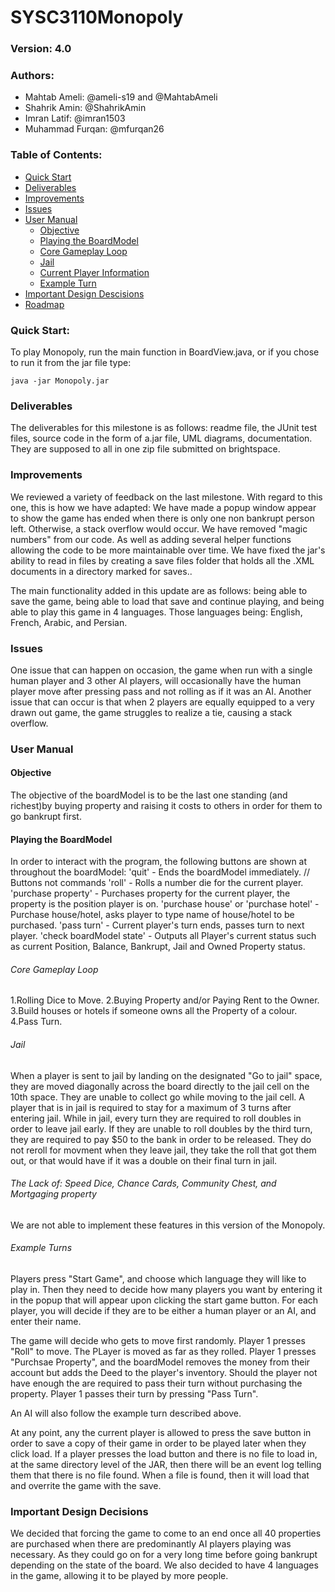 # SYSC3110Monopoly
### Version: 4.0
### Authors:
- Mahtab Ameli: @ameli-s19 and @MahtabAmeli
- Shahrik Amin: @ShahrikAmin
- Imran Latif: @imran1503
- Muhammad Furqan: @mfurqan26
				
### Table of Contents:
- [Quick Start](#quick-start)
- [Deliverables](#deliverables)
- [Improvements](#improvements)
- [Issues](#issues)
- [User Manual](#complete-user-manual)
    * [Objective](#objective)
    * [Playing the BoardModel](#playing-the-boardModel)
    * [Core Gameplay Loop](#core-gameplay-loop)
    * [Jail](#jail)
    * [Current Player Information](#current-player-information)
    * [Example Turn](#example-turn)
- [Important Design Descisions](#important-design-decisions)
- [Roadmap](#roadmap)

### Quick Start:
To play Monopoly, run the main function in BoardView.java, or if you chose to run it from the jar file type:
```
java -jar Monopoly.jar
```

### Deliverables
The deliverables for this milestone is as follows: readme file, the JUnit test files, source code in the form of a.jar file, UML diagrams, documentation. They are supposed to all in one zip file submitted on brightspace. 

### Improvements
We reviewed a variety of feedback on the last milestone. With regard to this one, this is how we have adapted:
We have made a popup window appear to show the game has ended when there is only one non bankrupt person left. Otherwise, a stack overflow would occur.
We have removed "magic numbers" from our code. As well as adding several helper functions allowing the code to be more maintainable over time. 
We have fixed the jar's ability to read in files by creating a save files folder that holds all the .XML documents in a directory marked for saves.. 

The main functionality added in this update are as follows: being able to save the game, being able to load that save and continue playing, and being able to play this game in 4 languages.
Those languages being: English, French, Arabic, and Persian. 

### Issues
One issue that can happen on occasion, the game when run with a single human player and 3 other AI players, will occasionally have the human player move after pressing pass and not rolling as if it was an AI. 
Another issue that can occur is that when 2 players are equally equipped to a very drawn out game, the game struggles to realize a tie, causing a stack overflow. 

### User Manual
#### Objective
The objective of the boardModel is to be the last one standing (and richest)by buying property and raising it costs to others in order for them to go bankrupt first. 
#### Playing the BoardModel
In order to interact with the program, the following buttons are shown at throughout the boardModel:
'quit' - Ends the boardModel immediately.                                                                                                     // Buttons not commands
'roll' - Rolls a number die for the current player.
'purchase property' - Purchases property for the current player, the property is the position player is on.
'purchase house' or 'purchase hotel' - Purchase house/hotel, asks player to type name of house/hotel to be purchased.
'pass turn' - Current player's turn ends, passes turn to next player.
'check boardModel state' - Outputs all Player's current status such as current Position, Balance, Bankrupt, Jail and Owned Property status.
  
###### Core Gameplay Loop                                   
1.Rolling Dice to Move.
2.Buying Property and/or Paying Rent to the Owner.
3.Build houses or hotels if someone owns all the Property of a colour.
4.Pass Turn.
###### Jail
When a player is sent to jail by landing on the designated "Go to jail" space, they are moved diagonally across the board directly to the jail cell on the 10th space. They are unable to collect go while moving to the jail cell. A player that is in jail is required to stay for a maximum of 3 turns after entering jail. While in jail, every turn they are required to roll doubles in order to leave jail early. If they are unable to roll doubles by the third turn, they are required to pay $50 to the bank in order to be released. They do not reroll for movment when they leave jail, they take the roll that got them out, or that would have if it was a double on their final turn in jail. 
         
###### The Lack of:   Speed Dice, Chance Cards, Community Chest, and Mortgaging property 
We are not able to implement these features in this version of the Monopoly. 

###### Example Turns
Players press "Start Game", and choose which language they will like to play in. Then they need to decide how many players you want by entering it in the popup that will appear upon clicking the start game button.
For each player, you will decide if they are to be either a human player or an AI, and enter their name.

The game will decide who gets to move first randomly. 
Player 1 presses "Roll" to move. 
The PLayer is moved as far as they rolled. 
Player 1 presses "Purchsae Property", and the boardModel removes the money from their account but adds the Deed to the player's inventory. 
    Should the player not have enough the are required to pass their turn without purchasing the property. 
Player 1 passes their turn by pressing "Pass Turn". 

An AI will also follow the example turn described above. 


At any point, any the current player is allowed to press the save button in order to save a copy of their game in order to be played later when they click load.
If a player presses the load button and there is no file to load in, at the same directory level of the JAR, then there will be an event log telling them that there is no file found.
When a file is found, then it will load that and overrite the game with the save. 
### Important Design Decisions
We decided that forcing the game to come to an end once all 40 properties are purchased when there are predominantly AI players playing was necessary. As they could go on for a very long time before going bankrupt depending on the state of the board. 
We also decided to have 4 languages in the game, allowing it to be played by more people.


